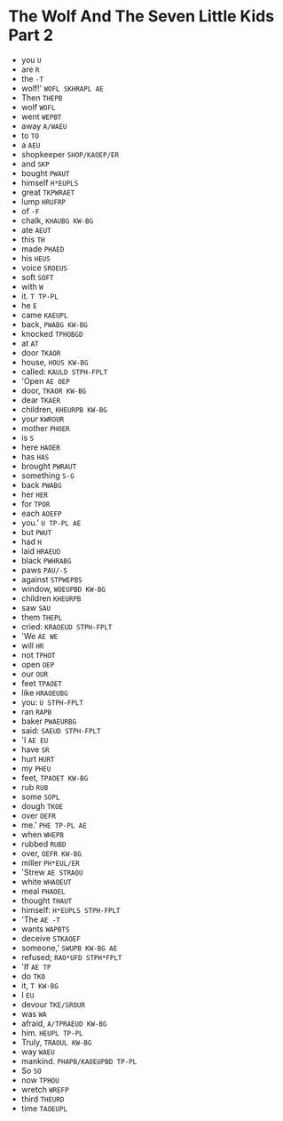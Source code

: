 # The Wolf And The Seven Little Kids Part 2

* you `U`
* are `R`
* the `-T`
* wolf!' `WOFL SKHRAPL AE`
* Then `THEPB`
* wolf `WOFL`
* went `WEPBT`
* away `A/WAEU`
* to `TO`
* a `AEU`
* shopkeeper `SHOP/KAOEP/ER`
* and `SKP`
* bought `PWAUT`
* himself `H*EUPLS`
* great `TKPWRAET`
* lump `HRUFRP`
* of `-F`
* chalk, `KHAUBG KW-BG`
* ate `AEUT`
* this `TH`
* made `PHAED`
* his `HEUS`
* voice `SROEUS`
* soft `SOFT`
* with `W`
* it. `T TP-PL`
* he `E`
* came `KAEUPL`
* back, `PWABG KW-BG`
* knocked `TPHOBGD`
* at `AT`
* door `TKAOR`
* house, `HOUS KW-BG`
* called: `KAULD STPH-FPLT`
* 'Open `AE OEP`
* door, `TKAOR KW-BG`
* dear `TKAER`
* children, `KHEURPB KW-BG`
* your `KWROUR`
* mother `PHOER`
* is `S`
* here `HAOER`
* has `HAS`
* brought `PWRAUT`
* something `S-G`
* back `PWABG`
* her `HER`
* for `TPOR`
* each `AOEFP`
* you.' `U TP-PL AE`
* but `PWUT`
* had `H`
* laid `HRAEUD`
* black `PWHRABG`
* paws `PAU/-S`
* against `STPWEPBS`
* window, `WOEUPBD KW-BG`
* children `KHEURPB`
* saw `SAU`
* them `THEPL`
* cried: `KRAOEUD STPH-FPLT`
* 'We `AE WE`
* will `HR`
* not `TPHOT`
* open `OEP`
* our `OUR`
* feet `TPAOET`
* like `HRAOEUBG`
* you: `U STPH-FPLT`
* ran `RAPB`
* baker `PWAEURBG`
* said: `SAEUD STPH-FPLT`
* 'I `AE EU`
* have `SR`
* hurt `HURT`
* my `PHEU`
* feet, `TPAOET KW-BG`
* rub `RUB`
* some `SOPL`
* dough `TKOE`
* over `OEFR`
* me.' `PHE TP-PL AE`
* when `WHEPB`
* rubbed `RUBD`
* over, `OEFR KW-BG`
* miller `PH*EUL/ER`
* 'Strew `AE STRAOU`
* white `WHAOEUT`
* meal `PHAOEL`
* thought `THAUT`
* himself: `H*EUPLS STPH-FPLT`
* 'The `AE -T`
* wants `WAPBTS`
* deceive `STKAOEF`
* someone,' `SWUPB KW-BG AE`
* refused; `RAO*UFD STPH*FPLT`
* 'If `AE TP`
* do `TKO`
* it, `T KW-BG`
* I `EU`
* devour `TKE/SROUR`
* was `WA`
* afraid, `A/TPRAEUD KW-BG`
* him. `HEUPL TP-PL`
* Truly, `TRAOUL KW-BG`
* way `WAEU`
* mankind. `PHAPB/KAOEUPBD TP-PL`
* So `SO`
* now `TPHOU`
* wretch `WREFP`
* third `THEURD`
* time `TAOEUPL`
